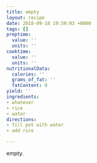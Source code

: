 ```yaml
---
title: empty
layout: recipe
date: 2018-09-18 19:59:03 +0000
tags: []
preptime:
  value: ''
  units: ''
cooktime:
  value: ''
  units: ''
nutritionalData:
  calories: ''
  grams_of_fat: ''
  fatContent: 0
yield: ''
ingredients:
- whatever
- rice
- water
directions:
- fill pot with water
- add rice

---
```

empty.